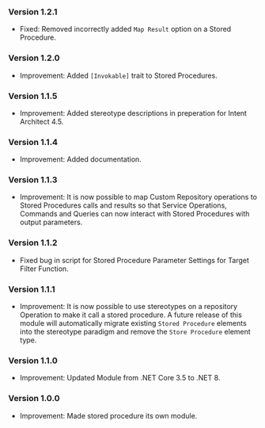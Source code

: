### Version 1.2.1

- Fixed: Removed incorrectly added `Map Result` option on a Stored Procedure.

### Version 1.2.0

- Improvement: Added `[Invokable]` trait to Stored Procedures.

### Version 1.1.5

- Improvement: Added stereotype descriptions in preperation for Intent Architect 4.5. 

### Version 1.1.4

- Improvement: Added documentation.

### Version 1.1.3

- Improvement: It is now possible to map Custom Repository operations to Stored Procedures calls and results so that Service Operations, Commands and Queries can now interact with Stored Procedures with output parameters.

### Version 1.1.2

- Fixed bug in script for Stored Procedure Parameter Settings for Target Filter Function.

### Version 1.1.1

- Improvement: It is now possible to use stereotypes on a repository Operation to make it call a stored procedure. A future release of this module will automatically migrate existing `Stored Procedure` elements into the stereotype paradigm and remove the `Store Procedure` element type.

### Version 1.1.0

- Improvement: Updated Module from .NET Core 3.5 to .NET 8.

### Version 1.0.0

- Improvement: Made stored procedure its own module.